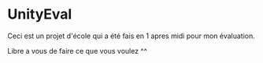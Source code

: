 # UnityEval

Ceci est un projet d'école qui a été fais en 1 apres midi pour mon évaluation.

Libre a vous de faire ce que vous voulez ^^
